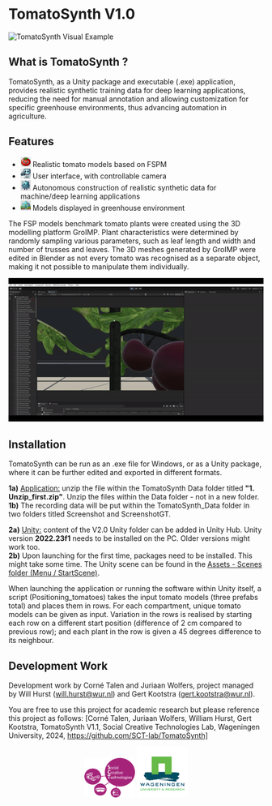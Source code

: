 # TomatoSynth V1.0
![TomatoSynth Visual Example](https://github.com/SCT-lab/TomatoSynth/blob/main/Images/greenhouse3.png)


## What is TomatoSynth ?
TomatoSynth, as a Unity package and executable (.exe) application, provides realistic synthetic training data for deep learning applications, reducing the need for manual annotation and allowing customization for specific greenhouse environments, thus advancing automation in agriculture.

## Features

* <img src="https://github.com/SCT-lab/TomatoSynth/blob/main/Images/TC.png" width="20"> Realistic tomato models based on FSPM 
* <img src="https://github.com/SCT-lab/TomatoSynth/blob/main/Images/VC.png" width="20"> User interface, with controllable camera 
* <img src="https://github.com/SCT-lab/TomatoSynth/blob/main/Images/ML.png" width="20"> Autonomous construction of realistic synthetic data for machine/deep learning applications
* <img src="https://github.com/SCT-lab/TomatoSynth/blob/main/Images/GC.png" width="20"> Models displayed in greenhouse environment

The FSP models benchmark tomato plants were created using the 3D modelling platform GroIMP. Plant characteristics were determined by randomly sampling various parameters, such as leaf length and width and number of trusses and leaves. The 3D meshes generated by GroIMP were edited in Blender as not every tomato was recognised as a separate object, making it not possible to manipulate them individually. 

<p align="center">
 <img src="https://github.com/SCT-lab/TomatoSynth/blob/main/Images/TS.gif">
</p>

## Installation
TomatoSynth can be run as an .exe file for Windows, or as a Unity package, where it can be further edited and exported in different formats.

<b>1a)</b> <u>Application:</u> unzip the file within the TomatoSynth Data folder titled <B>"1. Unzip_first.zip"</b>. Unzip the files within the Data folder - not in a new folder.<br>
<b>1b)</b> The recording data will be put within the TomatoSynth_Data folder in two folders titled Screenshot and ScreenshotGT.<br>

<b>2a)</b> <u>Unity:</u> content of the V2.0 Unity folder can be added in Unity Hub. Unity version <b>2022.23f1</b> needs to be installed on the PC. Older versions might work too.<br>
<b>2b)</b> Upon launching for the first time, packages need to be installed. This might take some time. The Unity scene can be found in the <u>Assets - Scenes folder (Menu / StartScene)</u>.

When launching the application or running the software within Unity itself, a script (Positioning_tomatoes) takes the input tomato models (three prefabs total) and places them in rows. For each compartment, unique tomato models can be given as input. Variation in the rows is realised by starting each row on a different start position (difference of 2 cm compared to previous row); and each plant in the row is given a 45 degrees difference to its neighbour. 


## Development Work
Development work by Corné Talen and Juriaan Wolfers, project managed by Will Hurst (will.hurst@wur.nl) and Gert Kootstra (gert.kootstra@wur.nl).

You are free to use this project for academic research but please reference this project as follows:
[Corné Talen, Juriaan Wolfers, William Hurst, Gert Kootstra, TomatoSynth V1.1, Social Creative Technologies Lab, Wageningen University, 2024, https://github.com/SCT-lab/TomatoSynth]

<p align="center">
  <a href="https://www.linkedin.com/company/sct-lab"><img src="https://github.com/SCT-lab/DigiFungi/blob/main/images/SCT-WUR.png" alt="SCT Lab" width="100"></a>
  <a href="https://www.wur.nl/en.htm"><img src="https://github.com/SCT-lab/DigiFungi/blob/main/images/Wur-logo.png" alt="WUR" width="100"></a>
</p>
